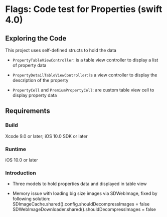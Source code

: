 # Flags: Code test for Properties (swift 4.0)

## Exploring the Code

This project uses self-defined structs to hold the data

- `PropertyTableViewController`: is a table view controller to display a list of property data
- `PropertyDetailTableViewController`: is a view controller to display the description of the property

- `PropertyCell` and `PremiumPropertyCell`: are custom table view cell to display property data 
 
## Requirements
 
### Build
 
Xcode 9.0 or later; iOS 10.0 SDK or later
 
### Runtime
 
iOS 10.0 or later
 
### Introduction

- Three models to hold properties data and displayed in table view

- Memory issue with loading big size images via SDWebImage, fixed by following solution:
      SDImageCache.shared().config.shouldDecompressImages = false
      SDWebImageDownloader.shared().shouldDecompressImages = false


